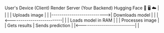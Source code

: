 User's Device (Client)     Render Server (Your Backend)     Hugging Face
     📱                           🖥️                          ☁️
     |                            |                           |
     | Uploads image              |                           |
     |--------------------------->| Downloads model           |
     |                            |<--------------------------|
     |                            | Loads model in RAM        |
     |                            | Processes image           |
     | Gets results               | Sends prediction          |
     |<---------------------------|                           |
     
